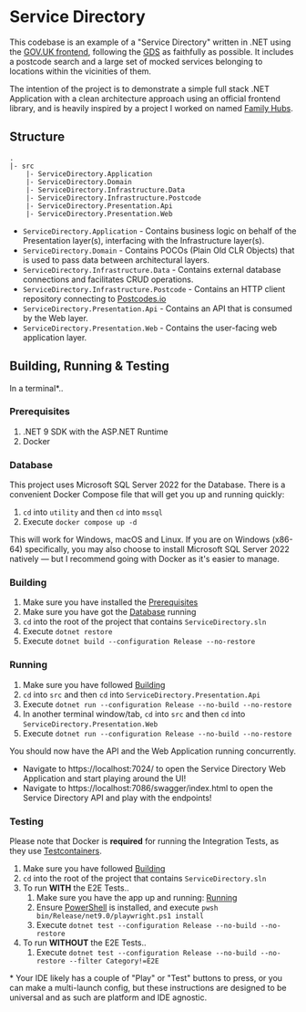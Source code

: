 # Service Directory

This codebase is an example of a "Service Directory" written in .NET using the [GOV.UK frontend](https://github.com/alphagov/govuk-frontend), following the [GDS](https://design-system.service.gov.uk/) as faithfully as possible. It includes a postcode
search and a large set of mocked services belonging to locations within the vicinities of them.

The intention of the project is to demonstrate a simple full stack .NET Application with a clean architecture approach
using an official frontend library, and is heavily inspired by a project I worked on
named [Family Hubs](https://github.com/DFE-Digital/fh-services).

## Structure

```
.
|- src
    |- ServiceDirectory.Application
    |- ServiceDirectory.Domain
    |- ServiceDirectory.Infrastructure.Data
    |- ServiceDirectory.Infrastructure.Postcode
    |- ServiceDirectory.Presentation.Api
    |- ServiceDirectory.Presentation.Web
```

- `ServiceDirectory.Application` - Contains business logic on behalf of the Presentation layer(s), interfacing with the
  Infrastructure layer(s).
- `ServiceDirectory.Domain` - Contains POCOs (Plain Old CLR Objects) that is used to pass data between architectural
  layers.
- `ServiceDirectory.Infrastructure.Data` - Contains external database connections and facilitates CRUD operations.
- `ServiceDirectory.Infrastructure.Postcode` - Contains an HTTP client repository connecting to [Postcodes.io](https://postcodes.io/)
- `ServiceDirectory.Presentation.Api` - Contains an API that is consumed by the Web layer.
- `ServiceDirectory.Presentation.Web` - Contains the user-facing web application layer.

## Building, Running & Testing

In a terminal*..

### Prerequisites

1. .NET 9 SDK with the ASP.NET Runtime
2. Docker

### Database

This project uses Microsoft SQL Server 2022 for the Database. There is a convenient Docker Compose file that will get
you up and running quickly:

1. `cd` into `utility` and then `cd` into `mssql`
2. Execute `docker compose up -d`

This will work for Windows, macOS and Linux. If you are on Windows (x86-64) specifically, you may also choose to
install Microsoft SQL Server 2022 natively — but I recommend going with Docker as it's easier to manage.

### Building

1. Make sure you have installed the [Prerequisites](#prerequisites)
2. Make sure you have got the [Database](#database) running
3. `cd` into the root of the project that contains `ServiceDirectory.sln`
4. Execute `dotnet restore`
5. Execute `dotnet build --configuration Release --no-restore`

### Running

1. Make sure you have followed [Building](#building)
2. `cd` into `src` and then `cd` into `ServiceDirectory.Presentation.Api`
3. Execute `dotnet run --configuration Release --no-build --no-restore`
4. In another terminal window/tab, `cd` into `src` and then `cd` into `ServiceDirectory.Presentation.Web`
5. Execute `dotnet run --configuration Release --no-build --no-restore`

You should now have the API and the Web Application running concurrently.

- Navigate to https://localhost:7024/ to open the Service Directory Web Application and start playing around the UI!
- Navigate to https://localhost:7086/swagger/index.html to open the Service Directory API and play with the endpoints!

### Testing

Please note that Docker is **required** for running the Integration Tests, as they use [Testcontainers](https://testcontainers.com/?language=dotnet).

1. Make sure you have followed [Building](#building)
2. `cd` into the root of the project that contains `ServiceDirectory.sln`
3. To run **WITH** the E2E Tests..
    1. Make sure you have the app up and running: [Running](#running)
    2. Ensure [PowerShell](https://learn.microsoft.com/en-us/powershell/scripting/install/installing-powershell?view=powershell-7.5) is installed, and execute `pwsh bin/Release/net9.0/playwright.ps1 install`
    3. Execute `dotnet test --configuration Release --no-build --no-restore`
4. To run **WITHOUT** the E2E Tests..
    1. Execute `dotnet test --configuration Release --no-build --no-restore --filter Category!=E2E`

\* Your IDE likely has a couple of "Play" or "Test" buttons to press, or you can make a multi-launch config, but these
instructions are designed to be universal and as such are platform and IDE agnostic.
